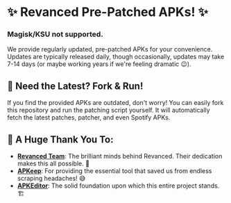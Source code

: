 # ✨ Revanced Pre-Patched APKs! ✨
### Magisk/KSU not supported.

We provide regularly updated, pre-patched APKs for your convenience. Updates are typically released daily, though occasionally, updates may take 7-14 days (or maybe working years if we're feeling dramatic 😉).

## 🔄 Need the Latest? Fork & Run!

If you find the provided APKs are outdated, don't worry! You can easily fork this repository and run the patching script yourself. It will automatically fetch the latest patches, patcher, and even Spotify APKs.

## 🙏 A Huge Thank You To:

* **[Revanced Team](https://github.com/revanced)**: The brilliant minds behind Revanced. Their dedication makes this all possible. 🌟
* **[APKeep](https://github.com/EFForg/apkeep)**: For providing the essential tool that saved us from endless scraping headaches! 😅
* **[APKEditor](https://github.com/REAndroid/APKEditor/)**: The solid foundation upon which this entire project stands. 🏗️